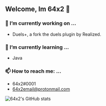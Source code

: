 ## Welcome, Im 64x2 👋

### 🔭 I’m currently working on ...
* Duels+, a fork the duels plugin by Realized.

### 🌱 I’m currently learning ...
* Java

### 📫 How to reach me: ...
* 64x2#0001
* 64x2email@protonmail.com

![64x2's GitHub stats](https://github-readme-stats.vercel.app/api?username=64x2&show_icons=true&theme=dark)
